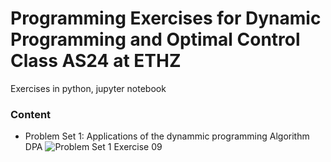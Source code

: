 # Programming Exercises for Dynamic Programming and Optimal Control Class AS24 at ETHZ

Exercises in python, jupyter notebook

### Content

- Problem Set 1: Applications of the dynammic programming Algorithm DPA
![Problem Set 1 Exercise 09](PS1_ex09_image.png)